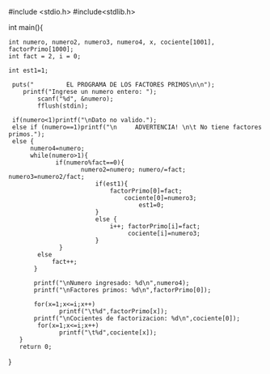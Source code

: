 #include <stdio.h>
#include<stdlib.h>
  
int main(){
   
	int numero, numero2, numero3, numero4, x, cociente[1001], factorPrimo[1000];  
	int fact = 2, i = 0;
	   
    int est1=1;
    
     puts("			EL PROGRAMA DE LOS FACTORES PRIMOS\n\n");
     	printf("Ingrese un numero entero: "); 
	 		scanf("%d", &numero);
			fflush(stdin);
     
  	 if(numero<1)printf("\nDato no valido.");
     else if (numero==1)printf("\n     ADVERTENCIA! \n\t No tiene factores primos.");
     else {
          numero4=numero;
          while(numero>1){
                 if(numero%fact==0){
                        numero2=numero; numero/=fact; numero3=numero2/fact;
                        	if(est1){
                             	factorPrimo[0]=fact; 
								 	cociente[0]=numero3; 
								 		est1=0;
                        	}
                        	else {
                            	i++; factorPrimo[i]=fact;
								 	 cociente[i]=numero3;
                        	}
                  }
        	else
        		fact++;
           }
           
		   printf("\nNumero ingresado: %d\n",numero4);
           printf("\nFactores primos: %d\n",factorPrimo[0]);
           
		   for(x=1;x<=i;x++)
                  printf("\t%d",factorPrimo[x]);
           printf("\nCocientes de factorizacion: %d\n",cociente[0]);
            for(x=1;x<=i;x++)
                  printf("\t%d",cociente[x]);
       }
       return 0;
       
   }
